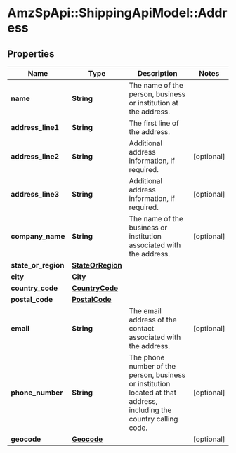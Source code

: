 # AmzSpApi::ShippingApiModel::Address

## Properties
Name | Type | Description | Notes
------------ | ------------- | ------------- | -------------
**name** | **String** | The name of the person, business or institution at the address. | 
**address_line1** | **String** | The first line of the address. | 
**address_line2** | **String** | Additional address information, if required. | [optional] 
**address_line3** | **String** | Additional address information, if required. | [optional] 
**company_name** | **String** | The name of the business or institution associated with the address. | [optional] 
**state_or_region** | [**StateOrRegion**](StateOrRegion.md) |  | 
**city** | [**City**](City.md) |  | 
**country_code** | [**CountryCode**](CountryCode.md) |  | 
**postal_code** | [**PostalCode**](PostalCode.md) |  | 
**email** | **String** | The email address of the contact associated with the address. | [optional] 
**phone_number** | **String** | The phone number of the person, business or institution located at that address, including the country calling code. | [optional] 
**geocode** | [**Geocode**](Geocode.md) |  | [optional] 

